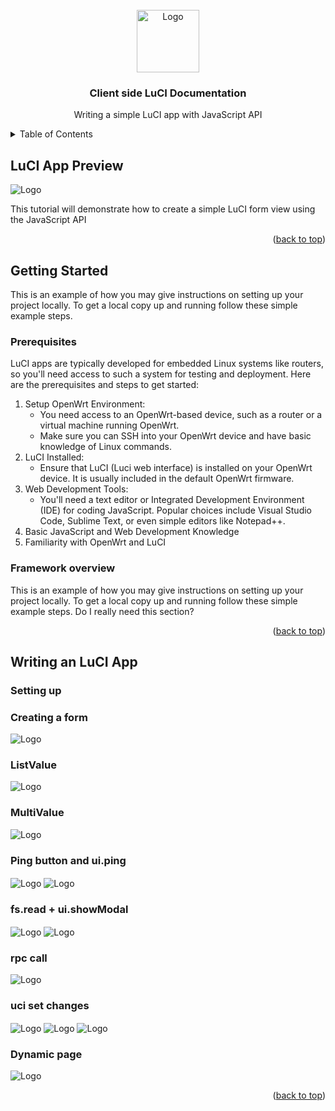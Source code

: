 <!-- PROJECT LOGO -->
<br />
<div align="center">
  <a href="[OpenWRT Wiki](https://openwrt.org/start)">
      <img src="images/openwrt_logo.png" alt="Logo" width="100" height="100">
  </a>

  <h3 align="center">Client side LuCI Documentation</h3>

  <p align="center">
    Writing a simple LuCI app with JavaScript API
    <br />
  </p>
</div>



<!-- TABLE OF CONTENTS -->
<details>
  <summary>Table of Contents</summary>
  <ol>
    <li>
      <a href="#about-the-project">LuCI App Preview</a>
    </li>
    <li>
      <a href="#getting-started">Getting Started</a>
      <ul>
        <li><a href="#prerequisites">Prerequisites</a></li>
        <li><a href="#overview">Framework Overview</a></li>
      </ul>
    </li>
    <li>
      <a href="#writingapp">Writing a LuCI App</a>
      <ul>
        <li><a href="#settingapp">Setting up</a></li>
        <li><a href="#form">Creating a form</a></li>
        <li><a href="#listvalue">ListValue</a></li>
        <li><a href="#multivalue">MultiValue</a></li>
        <li><a href="#pingbutton">Ping button and ui.ping</a></li>
        <li><a href="#readfile">fs.read + ui.showModal</a></li>
        <li><a href="#rpc">rpc call</a></li>
        <li><a href="#uciset">uci set changes</a></li>
        <li><a href="#poll">Dynamic page</a></li>
      </ul>
    </li>
 
  </ol>
</details>



<!-- LuCI App Preview -->
## LuCI App Preview

<img src="images/current_time.png" alt="Logo" width="auto" height="auto" align="center">

This tutorial will demonstrate how to create a simple LuCI form view using the JavaScript API

<p align="right">(<a href="#readme-top">back to top</a>)</p>



<!-- GETTING STARTED -->
## Getting Started

This is an example of how you may give instructions on setting up your project locally.
To get a local copy up and running follow these simple example steps.

### Prerequisites

LuCI apps are typically developed for embedded Linux systems like routers, so you'll need access to such a system for testing and deployment. Here are the prerequisites and steps to get started:
  <ol>
    <li>
      Setup OpenWrt Environment:
      <ul>
        <li>You need access to an OpenWrt-based device, such as a router or a virtual machine running OpenWrt.</li>
        <li>Make sure you can SSH into your OpenWrt device and have basic knowledge of Linux commands.</li>
      </ul>
    </li>
    <li>
      LuCI Installed:
      <ul>
        <li>Ensure that LuCI (Luci web interface) is installed on your OpenWrt device. It is usually included in the default OpenWrt firmware.</li>
      </ul>
    </li>
    <li>
      Web Development Tools:
      <ul>
        <li>You'll need a text editor or Integrated Development Environment (IDE) for coding JavaScript. Popular choices include Visual Studio Code, Sublime Text, or even simple editors like Notepad++.</li>
      </ul>
    </li>
    <li>
      Basic JavaScript and Web Development Knowledge
    </li>
    <li>
      Familiarity with OpenWrt and LuCI
    </li>
  </ol>

<!-- Framework Overview -->
### Framework overview

This is an example of how you may give instructions on setting up your project locally.
To get a local copy up and running follow these simple example steps.
Do I really need this section?

<p align="right">(<a href="#readme-top">back to top</a>)</p>


<!-- Writing App -->
## Writing an LuCI App

### Setting up

### Creating a form
<img src="images/initial_view.png" alt="Logo" width="auto" height="auto" align="center">

### ListValue
<img src="images/listvalue_load.png" alt="Logo" width="auto" height="auto" align="center">

### MultiValue
<img src="images/multivalue.png" alt="Logo" width="auto" height="auto" align="center">

### Ping button and ui.ping
<img src="images/ping_btn.png" alt="Logo" width="auto" height="auto" align="center">
<img src="images/ping_btn_action.png" alt="Logo" width="auto" height="auto" align="center">

### fs.read + ui.showModal
<img src="images/read_file.png" alt="Logo" width="auto" height="auto" align="center">
<img src="images/read_file_modal.png" alt="Logo" width="auto" height="auto" align="center">

### rpc call
<img src="images/boardinfo.png" alt="Logo" width="auto" height="auto" align="center">

### uci set changes
<img src="images/multivalue_set_default.png" alt="Logo" width="auto" height="auto" align="center">
<img src="images/multivalue_set_default_action.png" alt="Logo" width="auto" height="auto" align="center">
<img src="images/multivalue_set_default_after.png" alt="Logo" width="auto" height="auto" align="center">

### Dynamic page
<img src="images/current_time.png" alt="Logo" width="auto" height="auto" align="center">

<p align="right">(<a href="#readme-top">back to top</a>)</p>



<!-- MARKDOWN LINKS & IMAGES -->
<!-- https://www.markdownguide.org/basic-syntax/#reference-style-links -->
[contributors-shield]: https://img.shields.io/github/contributors/othneildrew/Best-README-Template.svg?style=for-the-badge
[contributors-url]: https://github.com/othneildrew/Best-README-Template/graphs/contributors
[forks-shield]: https://img.shields.io/github/forks/othneildrew/Best-README-Template.svg?style=for-the-badge
[forks-url]: https://github.com/othneildrew/Best-README-Template/network/members
[stars-shield]: https://img.shields.io/github/stars/othneildrew/Best-README-Template.svg?style=for-the-badge
[stars-url]: https://github.com/othneildrew/Best-README-Template/stargazers
[issues-shield]: https://img.shields.io/github/issues/othneildrew/Best-README-Template.svg?style=for-the-badge
[issues-url]: https://github.com/othneildrew/Best-README-Template/issues
[license-shield]: https://img.shields.io/github/license/othneildrew/Best-README-Template.svg?style=for-the-badge
[license-url]: https://github.com/othneildrew/Best-README-Template/blob/master/LICENSE.txt
[linkedin-shield]: https://img.shields.io/badge/-LinkedIn-black.svg?style=for-the-badge&logo=linkedin&colorB=555
[linkedin-url]: https://linkedin.com/in/othneildrew
[product-screenshot]: images/screenshot.png
[Next.js]: https://img.shields.io/badge/next.js-000000?style=for-the-badge&logo=nextdotjs&logoColor=white
[Next-url]: https://nextjs.org/
[React.js]: https://img.shields.io/badge/React-20232A?style=for-the-badge&logo=react&logoColor=61DAFB
[React-url]: https://reactjs.org/
[Vue.js]: https://img.shields.io/badge/Vue.js-35495E?style=for-the-badge&logo=vuedotjs&logoColor=4FC08D
[Vue-url]: https://vuejs.org/
[Angular.io]: https://img.shields.io/badge/Angular-DD0031?style=for-the-badge&logo=angular&logoColor=white
[Angular-url]: https://angular.io/
[Svelte.dev]: https://img.shields.io/badge/Svelte-4A4A55?style=for-the-badge&logo=svelte&logoColor=FF3E00
[Svelte-url]: https://svelte.dev/
[Laravel.com]: https://img.shields.io/badge/Laravel-FF2D20?style=for-the-badge&logo=laravel&logoColor=white
[Laravel-url]: https://laravel.com
[Bootstrap.com]: https://img.shields.io/badge/Bootstrap-563D7C?style=for-the-badge&logo=bootstrap&logoColor=white
[Bootstrap-url]: https://getbootstrap.com
[JQuery.com]: https://img.shields.io/badge/jQuery-0769AD?style=for-the-badge&logo=jquery&logoColor=white
[JQuery-url]: https://jquery.com 
